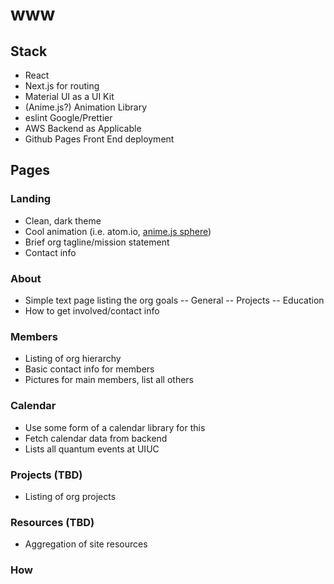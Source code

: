 # www

## Stack
- React
- Next.js for routing
- Material UI as a UI Kit
- (Anime.js?) Animation Library
- eslint Google/Prettier 
- AWS Backend as Applicable
- Github Pages Front End deployment

## Pages

### Landing

- Clean, dark theme
- Cool animation (i.e. atom.io, [anime.js sphere](https://codepen.io/juliangarnier/pen/LMrRNW?editors=0010))
- Brief org tagline/mission statement
- Contact info

### About

- Simple text page listing the org goals
-- General
-- Projects
-- Education
- How to get involved/contact info

### Members

- Listing of org hierarchy
- Basic contact info for members
- Pictures for main members, list all others

### Calendar

- Use some form of a calendar library for this
- Fetch calendar data from backend 
- Lists all quantum events at UIUC

### Projects (TBD)

- Listing of org projects

### Resources (TBD)
- Aggregation of site resources



### How
